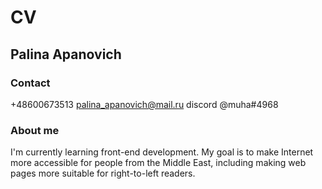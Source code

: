 # CV
## Palina Apanovich
### Contact
+48600673513
palina_apanovich@mail.ru
discord @muha#4968

### About me
I'm currently learning front-end development. My goal is to make Internet more accessible for people from the Middle East, including making web pages more suitable for right-to-left readers.